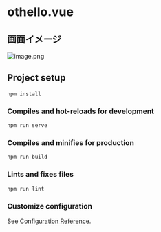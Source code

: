# othello.vue
## 画面イメージ
![image.png](https://qiita-image-store.s3.ap-northeast-1.amazonaws.com/0/3769886/7170931a-6b9a-a43a-18e0-791aad164e23.png)

## Project setup
```
npm install
```

### Compiles and hot-reloads for development
```
npm run serve
```

### Compiles and minifies for production
```
npm run build
```

### Lints and fixes files
```
npm run lint
```

### Customize configuration
See [Configuration Reference](https://cli.vuejs.org/config/).
